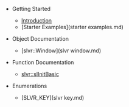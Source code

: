 * Getting Started
	* [Introduction](intro.md)
	* [Starter Examples](starter examples.md)
	
* Object Documentation
	* [slvr::Window](slvr window.md)
	
* Function Documentation
	* [slvr::slInitBasic](slinitbasic.md)

* Enumerations
	* [SLVR_KEY](slvr key.md)
